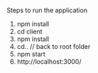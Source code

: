 Steps to run the application

1. npm install
2. cd client
3. npm install
4. cd.. // back to root folder
5. npm start
6. http://localhost:3000/